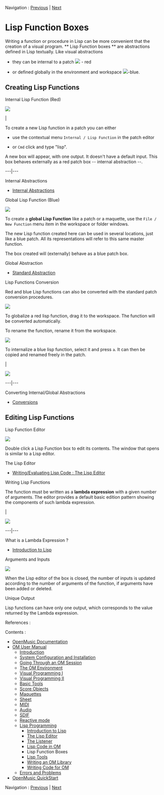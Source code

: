 
Navigation : [Previous](LispInOM "page précédente\(Lisp Code in
OM\)") | [Next](LowLevel "Next\(Lisp Tools\)")

# Lisp Function Boxes

Writing a function or procedure in Lisp can be more convenient that the
creation of a visual program. ** Lisp Function boxes ** are abstractions
defined in Lisp textually. Like visual abstractions

  * they can be internal to a patch ![](../res/lispfunction_icon_1.png) - red

  * or defined globally in the environment and workspace  ![](../res/lispfunctionblue_icon.png)-blue.

## Creating Lisp Functions

Internal Lisp Function (Red)

![](../res/addinternallisp.png)

|

To create a new Lisp function in a patch you can either

  * use the contextual menu `Internal / Lisp Function` in the patch editor

  * or `Cmd` click and type "lisp".

A new box will appear, with one output. It doesn't have a default input. This
box behaves externally as a red patch box -- internal abstraction --.  
  
---|---  
  
Internal Abstractions

  * [Internal Abstractions](RedAbstraction)

Global Lisp Function (Blue)

![](../res/addlispfunction.png)

To create a  **global Lisp Function** like a patch or a maquette, use the
`File / New Function` menu item in the workspace or folder windows.

The new Lisp function created here can be used in several locations, just like
a blue patch. All its representations will refer to this same master function.

The box created will (externally) behave as a blue patch box.

Global Abstraction

  * [Standard Abstraction](BlueAbstraction)

Lisp Functions Conversion

Red and blue Lisp functions can also be converted with the standard patch
conversion procedures.

![](../res/internaliza.png)

To globalize a red lisp function, drag it to the workspace. The function will
be converted automatically.

To rename the function, rename it from the workspace.

![](../res/internalize.png)

To internalize a blue lisp function, select it and press `a`. It can then be
copied and renamed freely in the patch.

|

![](../res/renameinternalfunction.png)  
  
---|---  
  
Converting Internal/Global Abstractions

  * [Conversions](AbsConversion)

## Editing Lisp Functions

Lisp Function Editor

![](../res/editfunction.png)

Double click a Lisp Function box to edit its contents. The window that opens
is similar to a Lisp editor.

The Lisp Editor

  * [Writing/Evaluating Lisp Code : The Lisp Editor](LispEditor)

Writing Lisp Functions

The function must be written as a **lambda expression** with a given number of
arguments. The editor provides a default basic edition pattern showing the
components of such lambda expression.

|

![](../res/lambdapattern.png)  
  
---|---  
  
What is a Lambda Expression ?

  * [Introduction to Lisp](LispIntro)

Arguments and Inputs

![](../res/lambda1.png)

When the Lisp editor of the box is closed, the number of inputs is updated
according to the number of arguments of the function, if arguments have been
added or deleted.

Unique Output

Lisp functions can have only one output, which corresponds to the value
returned by the Lambda expression.

References :

Contents :

  * [OpenMusic Documentation](OM-Documentation)
  * [OM User Manual](OM-User-Manual)
    * [Introduction](00-Contents)
    * [System Configuration and Installation](Installation)
    * [Going Through an OM Session](Goingthrough)
    * [The OM Environment](Environment)
    * [Visual Programming I](BasicVisualProgramming)
    * [Visual Programming II](AdvancedVisualProgramming)
    * [Basic Tools](BasicObjects)
    * [Score Objects](ScoreObjects)
    * [Maquettes](Maquettes)
    * [Sheet](Sheet)
    * [MIDI](MIDI)
    * [Audio](Audio)
    * [SDIF](SDIF)
    * [Reactive mode](Reactive)
    * [Lisp Programming](Lisp)
      * [Introduction to Lisp](LispIntro)
      * [The Lisp Editor](LispEditor)
      * [The Listener](LispListener)
      * [Lisp Code in OM](LispInOM)
      * Lisp Function Boxes
      * [Lisp Tools](LowLevel)
      * [Writing an OM Library](LispUserLib)
      * [Writing Code for OM](LispForOM)
    * [Errors and Problems](errors)
  * [OpenMusic QuickStart](QuickStart-Chapters)

Navigation : [Previous](LispInOM "page précédente\(Lisp Code in
OM\)") | [Next](LowLevel "Next\(Lisp Tools\)")

